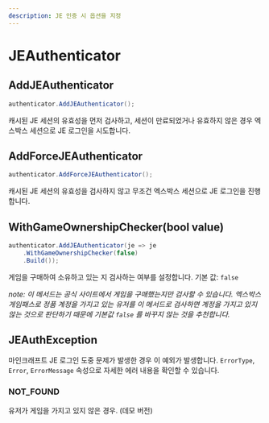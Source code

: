 ```yaml
---
description: JE 인증 시 옵션을 지정
---
```


# JEAuthenticator

## AddJEAuthenticator

```csharp
authenticator.AddJEAuthenticator();
```

캐시된 JE 세션의 유효성을 먼저 검사하고, 세션이 만료되었거나 유효하지 않은 경우 엑스박스 세션으로 JE 로그인을 시도합니다.

## AddForceJEAuthenticator

```csharp
authenticator.AddForceJEAuthenticator();
```

캐시된 JE 세션의 유효성을 검사하지 않고 무조건 엑스박스 세션으로 JE 로그인을 진행합니다.

## WithGameOwnershipChecker(bool value)

```csharp
authenticator.AddJEAuthenticator(je => je
    .WithGameOwnershipChecker(false)
    .Build());
```

게임을 구매하여 소유하고 있는 지 검사하는 여부를 설정합니다. 기본 값: `false`

_note: 이 메서드는 공식 사이트에서 게임을 구매했는지만 검사할 수 있습니다. 엑스박스 게임패스로 정품 계정을 가지고 있는 유저를 이 메서드로 검사하면 계정을 가지고 있지 않는 것으로 판단하기 때문에 기본값 `false` 를 바꾸지 않는 것을 추천합니다._

## JEAuthException

마인크래프트 JE 로그인 도중 문제가 발생한 경우 이 예외가 발생합니다. `ErrorType`, `Error`, `ErrorMessage` 속성으로 자세한 에러 내용을 확인할 수 있습니다.

### NOT\_FOUND

유저가 게임을 가지고 있지 않은 경우. (데모 버전)
